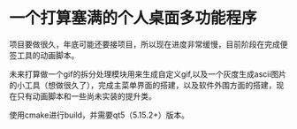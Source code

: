 # 一个打算塞满的个人桌面多功能程序

项目要做很久，年底可能还要接项目，所以现在进度非常缓慢，目前阶段在完成便签工具的动画脚本。

未来打算做一个gif的拆分处理模块用来生成自定义gif,以及一个灰度生成ascii图片的小工具（想做很久了），完成主菜单界面的搭建，以及软件外围方面的搭建，现在只有动画脚本和一些尚未实装的提升类。

使用cmake进行build，并需要qt5（5.15.2+）版本。
